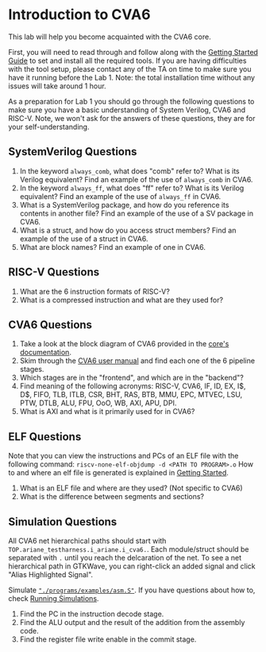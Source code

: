 # Introduction to CVA6

This lab will help you become acquainted with the CVA6 core. 

First, you will need to read through and follow along with the [Getting Started Guide](../guides/getting-started.md) to set and install all the required tools.
If you are having difficulties with the tool setup, please contact any of the TA on time to make sure you have it running before the Lab 1.
Note: the total installation time without any issues will take around 1 hour.

As a preparation for Lab 1 you should go through the following questions to make sure you have a basic understanding of System Verilog, CVA6 and RISC-V. Note, we won't ask for the answers of these questions, they are for your self-understanding. 

## SystemVerilog Questions

1. In the keyword `always_comb`, what does "comb" refer to? What is its Verilog equivalent? Find an example of the use of `always_comb` in CVA6.
2. In the keyword `always_ff`, what does "ff" refer to? What is its Verilog equivalent? Find an example of the use of `always_ff` in CVA6.
3. What is a SystemVerilog package, and how do you reference its contents in another file? Find an example of the use of a SV package in CVA6.
4. What is a struct, and how do you access struct members? Find an example of the use of a struct in CVA6.
5. What are block names? Find an example of one in CVA6.

## RISC-V Questions

1. What are the 6 instruction formats of RISC-V?
2. What is a compressed instruction and what are they used for?

## CVA6 Questions

1. Take a look at the block diagram of CVA6 provided in the [core's documentation](https://docs.openhwgroup.org/projects/cva6-user-manual/01_cva6_user/).
2. Skim through the [CVA6 user manual](https://docs.openhwgroup.org/projects/cva6-user-manual/01_cva6_user/) and find each one of the 6 pipeline stages.
3. Which stages are in the "frontend", and which are in the "backend"?
4. Find meaning of the following acronyms: RISC-V, CVA6, IF, ID, EX, I\$, D\$, FIFO, TLB, ITLB, CSR, BHT, RAS, BTB, MMU, EPC, MTVEC, LSU, PTW, DTLB, ALU, FPU, OoO, WB, AXI, APU, DPI.
5. What is AXI and what is it primarily used for in CVA6?

## ELF Questions

Note that you can view the instructions and PCs of an ELF file with the following command: `riscv-none-elf-objdump -d <PATH TO PROGRAM>.o`
How to and where an elf file is generated is explained in [Getting Started](../guides/getting-started.md).

1. What is an ELF file and where are they used? (Not specific to CVA6)
2. What is the difference between segments and sections?

## Simulation Questions

All CVA6 net hierarchical paths should start with `TOP.ariane_testharness.i_ariane.i_cva6.`. Each module/struct should be separated with `.` until you reach the delcaration of the net. To see a net hierarchical path in GTKWave, you can right-click an added signal and click "Alias Highlighted Signal".

Simulate [`"./programs/examples/asm.S"`](./../programs/examples/asm.S). If you have questions about how to, check [Running Simulations](./../guides/getting-started.md/#running-simulations).

1. Find the PC in the instruction decode stage.
2. Find the ALU output and the result of the addition from the assembly code.
3. Find the register file write enable in the commit stage.
